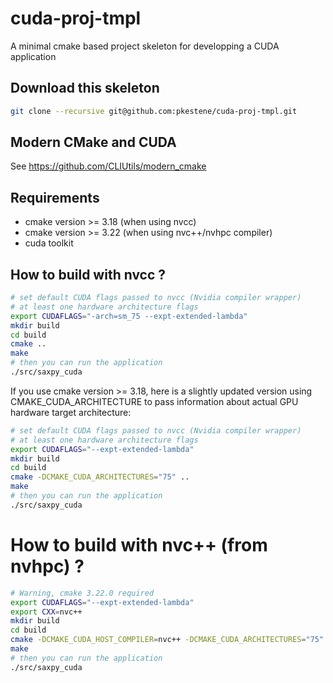 # cuda-proj-tmpl

A minimal cmake based project skeleton for developping a CUDA application

## Download this skeleton

```bash
git clone --recursive git@github.com:pkestene/cuda-proj-tmpl.git
```

## Modern CMake and CUDA

See https://github.com/CLIUtils/modern_cmake

## Requirements

- cmake version >= 3.18 (when using nvcc)
- cmake version >= 3.22 (when using nvc++/nvhpc compiler)
- cuda toolkit

## How to build with nvcc ?

```bash
# set default CUDA flags passed to nvcc (Nvidia compiler wrapper)
# at least one hardware architecture flags
export CUDAFLAGS="-arch=sm_75 --expt-extended-lambda"
mkdir build
cd build
cmake ..
make
# then you can run the application
./src/saxpy_cuda
```

If you use cmake version >= 3.18, here is a slightly updated version using CMAKE_CUDA_ARCHITECTURE
to pass information about actual GPU hardware target architecture:

```bash
# set default CUDA flags passed to nvcc (Nvidia compiler wrapper)
# at least one hardware architecture flags
export CUDAFLAGS="--expt-extended-lambda"
mkdir build
cd build
cmake -DCMAKE_CUDA_ARCHITECTURES="75" ..
make
# then you can run the application
./src/saxpy_cuda
```
# How to build with nvc++ (from nvhpc) ?

```bash
# Warning, cmake 3.22.0 required
export CUDAFLAGS="--expt-extended-lambda"
export CXX=nvc++
mkdir build
cd build
cmake -DCMAKE_CUDA_HOST_COMPILER=nvc++ -DCMAKE_CUDA_ARCHITECTURES="75" ..
make
# then you can run the application
./src/saxpy_cuda
```
